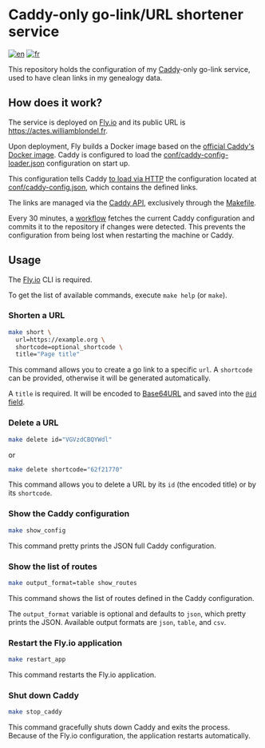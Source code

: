 # Caddy-only go-link/URL shortener service

[![en](https://img.shields.io/badge/lang-en-red.svg)](./README.md)
[![fr](https://img.shields.io/badge/lang-fr-blue.svg)](./docs/i18n/fr/README.md)


This repository holds the configuration of my [Caddy](https://caddyserver.com/)-only go-link service, used to have clean links in my genealogy data.
    
## How does it work?

The service is deployed on [Fly.io](https://fly.io) and its public URL is https://actes.williamblondel.fr.

Upon deployment, Fly builds a Docker image based on the [official Caddy's Docker image](https://hub.docker.com/_/caddy).
Caddy is configured to load the [conf/caddy-config-loader.json](conf/caddy-config-loader.json) configuration on start up.

This configuration tells Caddy [to load via HTTP](https://caddyserver.com/docs/modules/caddy.config_loaders.http) the configuration located at [conf/caddy-config.json](conf/caddy-config.json), which contains the defined links. 

The links are managed via the [Caddy API](https://caddyserver.com/docs/api), exclusively through the [Makefile](Makefile).

Every 30 minutes, a [workflow](.github/workflows/backup-caddy-config.yml) fetches the current Caddy configuration and commits it to the repository if changes were detected.
This prevents the configuration from being lost when restarting the machine or Caddy. 

## Usage

The [Fly.io](https://fly.io/docs/hands-on/install-flyctl/) CLI is required.

To get the list of available commands, execute `make help` (or `make`).

### Shorten a URL
```sh
make short \
  url=https://example.org \
  shortcode=optional_shortcode \
  title="Page title"
```

This command allows you to create a go link to a specific `url`. A `shortcode` can be provided, otherwise it will be generated automatically.

A `title` is required. It will be encoded to [Base64URL](https://base64.guru/standards/base64url) and saved into the [`@id` field](https://caddyserver.com/docs/api#using-id-in-json).

### Delete a URL
```sh
make delete id="VGVzdCBQYWdl"
```
or
```sh
make delete shortcode="62f21770"
```

This command allows you to delete a URL by its `id` (the encoded title) or by its `shortcode`.

### Show the Caddy configuration
```sh
make show_config
```

This command pretty prints the JSON full Caddy configuration.

###  Show the list of routes
```sh
make output_format=table show_routes
```

This command shows the list of routes defined in the Caddy configuration.

The `output_format` variable is optional and defaults to `json`, which pretty prints the JSON.
Available output formats are `json`, `table`, and `csv`.

### Restart the Fly.io application
```sh
make restart_app
```

This command restarts the Fly.io application.

### Shut down Caddy
```sh
make stop_caddy
```

This command gracefully shuts down Caddy and exits the process.
Because of the Fly.io configuration, the application restarts automatically.
